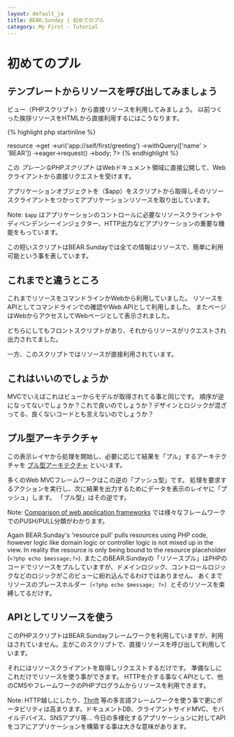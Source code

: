 ```yaml
---
layout: default_ja
title: BEAR.Sunday | 初めてのプル
category: My First - Tutorial
---
```


# 初めてのプル

## テンプレートからリソースを呼び出してみましょう

ビュー（PHPスクリプト）から直接リソースを利用してみましょう。
以前つくった挨拶リソースをHTMLから直接利用するにはこうなります。

{% highlight php startinline %}
<?php
$app = require '{$APP_PATH}/bootstrap/instance.php';
$message = $app->resource
    ->get
    ->uri('app://self/first/greeting')
    ->withQuery(['name' > 'BEAR'])
    ->eager->request()
    ->body;
?>
<html>
    <body><?php echo $message; ?></body>
</html>
{% endhighlight %}

この *プレーンなPHPスクリプト* はWebドキュメント領域に直接公開して、Webクライアントから直接リクエストを受けます。

アプリケーションオブジェクトを（$app）をスクリプトから取得しそのリソースクライアントをつかってアプリケーションリソースを取り出しています。

Note: `$app` はアプリケーションのコントロールに必要なリソースクライントやディペンデンシーインジェクター、HTTP出力などアプリケーションの重要な機能をもっています。

この短いスクリプトはBEAR.Sundayでは全ての情報はリソースで、簡単に利用可能という事を表しています。

## これまでと違うところ

これまでリソースをコマンドラインかWebから利用していました。
リソースをAPIとしてコマンドラインでの確認やWeb APIとして利用しました。
またページはWebからアクセスしてWebページとして表示されました。

どちらにしてもフロントスクリプトがあり、それからリソースがリクエストされ出力されてました。

一方、このスクリプトではリソースが直接利用されています。

## これはいいのでしょうか

MVCでいえばこれはビューからモデルが取得されてる事と同じです。
順序が逆になってないでしょうか？これで良いのでしょうか？デザインとロジックが混ざってる、良くないコードとも言えないのでしょうか？

## プル型アーキテクチャ

この表示レイヤから処理を開始し、必要に応じて結果を「プル」するアーキテクチャを [プル型アーキテクチャ](http://ja.wikipedia.org/wiki/Web%E3%82%A2%E3%83%97%E3%83%AA%E3%82%B1%E3%83%BC%E3%82%B7%E3%83%A7%E3%83%B3%E3%83%95%E3%83%AC%E3%83%BC%E3%83%A0%E3%83%AF%E3%83%BC%E3%82%AF#.E3.83.97.E3.83.83.E3.82.B7.E3.83.A5.E5.9E.8B_vs._.E3.83.97.E3.83.AB.E5.9E.8B) といいます。

多くのWeb MVCフレームワークはこの逆の「プッシュ型」です。
処理を要求するアクションを実行し、次に結果を出力するためにデータを表示のレイヤに「プッシュ」します。
「プル型」はその逆です。

Note: [Comparison of web application frameworks](http://en.wikipedia.org/wiki/Comparison_of_web_application_frameworks#PHP_2) では様々なフレームワークでのPUSH/PULL分類がわかります。

Again BEAR.Sunday's 'resource pull' pulls resources using PHP code, however logic like domain logic or controller logic is not mixed up in the view.
In reality the resource is only being bound to the resource placeholder (`<?php echo $message;?>`).
またこのBEAR.Sundayの「リソースプル」はPHPのコードでリソースをプルしていますが、ドメインロジック、コントロールロジックなどのロジックがこのビューに紛れ込んでるわけではありません。
あくまでリソースのプレースホルダー（`<?php echo $message; ?>`）とそのリソースを束縛してるだけす。

## APIとしてリソースを使う

このPHPスクリプトはBEAR.Sundayフレームワークを利用していますが、利用はされていません。主がこのスクリプトで、直接リソースを呼び出して利用しています。

それにはリソースクライアントを取得しリクエストするだけです。
準備なしにこれだけでリソースを使う事ができます。
HTTPを介する事なくAPIとして、他のCMSやフレームワークのPHPプログラムからリソースを利用できます。

Note: HTTP越しにしたり、[Thrift](http://thrift.apache.org/) 等の多言語フレームワークを使う事で更にポータビリティは高まります。ドキュメントDB、クライアントサイドMVC、モバイルデバイス、SNSアプリ等... 今日の多様化するアプリケーションに対してAPIをコアにアプリケーションを構築する事は大きな意味があります。
